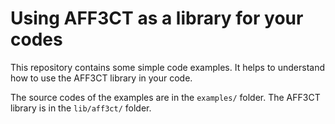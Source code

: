 # Using AFF3CT as a library for your codes

This repository contains some simple code examples. It helps to understand how to use the AFF3CT library in your code.

The source codes of the examples are in the `examples/` folder.
The AFF3CT library is in the `lib/aff3ct/` folder.
